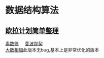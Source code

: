 # 数据结构算法
## [欧拉计划简单整理](https://github.com/VincentLieie/blog/issues/14)
[素数筛](https://github.com/VincentLieie/blog/issues/5)     
[斐波那契]()    
[大数相加](https://github.com/VincentLieie/blog/issues/9)此版本无bug,基本上是非常优化的版本    
